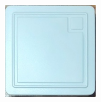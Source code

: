 <img src="https://github.com/NagibinA/esphome-ujin-1/blob/d145657831d4e5a1432b5212fbaf768aa1e054c9/Aqua-Sense%20BLE/images/Aqua-Sense%20BLE.jpg" height="300" alt="Aqua-Sense BLE">

